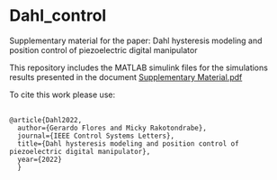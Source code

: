 # Dahl_control
Supplementary material for the paper: Dahl hysteresis modeling and position control of piezoelectric digital manipulator

This repository includes the MATLAB simulink files for the simulations results presented in the document
<a href="https://github.com/gfloresc/Dahl_control/raw/main/Supplementary%20material%20of%20Dahl%20hysteresis%20modeling%20and%20position%20control%20of%20piezoelectric%20digital%20manipulator.pdf">Supplementary Material.pdf</a>

To cite this work please use:

<pre>
  <code>
@article{Dahl2022,
  author={Gerardo Flores and Micky Rakotondrabe},
  journal={IEEE Control Systems Letters},
  title={Dahl hysteresis modeling and position control of piezoelectric digital manipulator}, 
  year={2022}
  }
  </code>
</pre>
